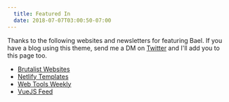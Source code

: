 ```yaml
---
  title: Featured In
  date: 2018-07-07T03:00:50-07:00
---
```


Thanks to the following websites and newsletters for featuring Bael. If you have a blog using this theme, send me a DM on [Twitter](https://twitter.com/jasperketone) and I'll add you to this page too.

* [Brutalist Websites](http://brutalistwebsites.com/bael-theme.jake101.com/)
* [Netlify Templates](https://templates.netlify.com/template/nuxt-bael-blog-template/)
* [Web Tools Weekly](https://mailchi.mp/webtoolsweekly/web-tools-262?e=e97afdd3cb)
* [VueJS Feed](https://madewithvuejs.com/bael-blog-template-for-netlify-cms)

